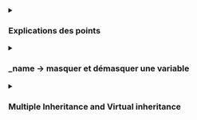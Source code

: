
<details><summary> 

### Explications des points

</summary>

#### Energy Points
- nécessaires pour attaquer ou se réparer
- si un objet a 0 _energy points_ -> il ne peut pas attaquer ou se réparer mais il est toujours vivant.

#### Hit Points
- points de vie
- si un objet a 0 _hit points_, il est mort! donc il ne peut attaquer ni se réparer.

#### Damage Attack 

- si un objet A attaque un objet B avec X _damage points_, l'objet B subit X dégats, c'est-à-dire il perds X _hit points_.

</details>

<details><summary> 

### _name -> masquer et démasquer une variable

</summary>

La classe `ClapTrap` a la variable protégée `_name`.

La classe `DiamondTrap` a sa propre variable `_name` privée. Donc l'accès à `_name` de `ClapTrap` est masqué.
Pour y accéder, il faut utiliser l'opérateur de portée de résolution `::`.

```c++
this->ClapTrap::_name
```

</details>

<details><summary> 

### Multiple Inheritance and Virtual inheritance

</summary>

[Virtual inheritance](https://isocpp.org/wiki/faq/multiple-inheritance)

Une classe peut hériter de plusieurs classes de base.

<details><summary> 

#### Classe de base intermédiaire

</summary>

Si classe A est la classe de base de la classe B qui est la classe de base de la classe C, alors B est la classe de base intermédiaire.

Chemin d'héritage :
```c++
class A <---- class B <---- class C
```

</details>

<details><summary> 

####  Appel aux constructeurs

</summary>

Les constructeurs de la classe dérivée doivent appeler les constructeurs des classes de base dans le même ordre dans lequel elles sont déclarées dans le fichier header.

```c++
class DiamondTrap : public virtual ScavTrap, public virtual FragTrap {
    // ...
};

DiamondTrap::DiamondTrap( void ) : ScavTrap(), FragTrap() {
    // ...
}
```

</details>

<details><summary> 

#### The diamond problem / Dreaded diamond / Deadly diamond of death

</summary>

Ce problème se produit lorsque deux classes intermédiaires héritent de la même classe de base. 

```c++
         A                 D hérite de B et C
       /   \               C et B héritent de A
      /     \
     B       C             -> D hérite deux fois A
      \     /              -> forme de diamant
       \   /
         D	    
```

Dans cet exercice le diamant est le suivant :

```c++
                       class ClapTrap 
                        /          \
                       /            \
                      /              \
                     /                \
       class ScavTrap                  class FragTrap
                     \                 /
                      \               /
                       \             /
                        \           / 
                      class DiamondTrap  

```
Pour un objet de la classe `DiamondTrap` :
 - `ClapTrap` est la classe grand-mère (classe de base)
 - `ScavTrap` est `FragTrap` sont des classes mère (classes de base intermédiaires)
 - `DiamondTrap` est la classe fille (classe dérivée)

Si on déclare un objet `DiamondTrap`, il héritera deux fois les méthodes et les attributs de l'ancêtre commun `ClapTrap` créant ainsi une ambiguïté. Le compilateur ne sait pas lequel des membres communs utiliser _(p.ex. si on veut afficher ou modifier un attribut, le compilateur ne sait pas lequel choisir)_.

En CPP ce problème peut être résolu de deux manières :

<details><summary> 

#### 1) avec l'opérateur de résolution de portée `::`

</summary>

Exemple : deux fonctions avec la même signature
La classe `FragTrap` hérite la fonction `attack()`  de `ClapTrap`.
La classe `ScavTrap` a sa propre fonction `attack()`.

Laquelle des deux fonctions devrait appeler un objet `DiamondTrap`?

Pour spécifier laquelle choisir, on utilisera l'opérateur de résolution de portée :

```c++
void	DiamondTrap::attack( std::string& target ) {

	ScavTrap::attack(target);
	return;
}
```

</details>

<details><summary> 

#### 2) avec le mot-clé `virtual` lors de la déclaration d'héritage des classes intermédiaires. 

</summary>

```c++
          A                 D hérite de B et C
        /   \               C et B héritent de A
       /     \
virtual	      virtual 
      B       C             -> D hérite A une seule fois
       \     /              -> problème de diamant résolu
        \   /
          D	    
```

Lorsqu'on utilise l'héritage virtuel avec le mot-clé `virtual`, l'ancêtre commun n'est partagé qu'une seule fois par la classe dérivée. 

```c++
class ScavTrap : public virtual ClapTrap {
	// ...
};

class FragTrap : public virtual ClapTrap {
	// ...
};

class DiamondTrap : public ScavTrap, public FragTrap {
    // ...
};
```
Le mot-clé `virtual` doit être spécifié dans la déclaration d'héritage des classes intermédiaires, et non dans celle de la classe dérivée.
En d'autres termes, nous devons savoir à l'avance que ces classes vont nous servir pour créer une classe dérivée.

**Important :** Lorsqu'on utilise le mot-clé `virtual`, le constructeur par défaut de la classe _grad-mère_ est automatiquement invoqué, même si les classes mères appellent explicitement le constructeur paramétré.

En général, il n'est pas autorisé d'appeler directement le constructeur de la classe grand-mère. Il doit être appelé par les classes mère.
Cependant, si on utilise le mot-clé `virtual`, on peut appeler le constructeur de la classe grand-mère directement !

```c++
// Si le virtual n'est pas utilisé
DiamondTrap::DiamondTrap( void ) : ScavTrap(name), FragTrap(name) {
    // ...
}

// Si virtual est utilisé, on peut écrire de cette manière :
DiamondTrap::DiamondTrap( void ) : ClapTrap(name) {
// ...
}
```

</details>

#### note:

- En général, on utilise les classes virtuelles lorsque les classes virtuelles et la classe qui en dérive, sont abstraite et contiennent très peu d'informations.
- pour caster, il faut utiliser `dynamic_cast`

<details><summary>

#### Ordres des appels des constructeurs et des destructeurs

</summary>

- **Les constructeurs**

Les premiers constructeurs exécutés sont ceux des classes de base virtuelles, peu importe leur position dans la hiérarchie d'héritage. Une fois leur exécution terminée, l'ordre de construction suit généralement la séquence de la classe de base vers la classe dérivée.

P. ex. pour la classe `DiamondTrap` :
```c++
class DiamondTrap : public ScavTrap, public FragTrap {
	// ...
};
```

- Tout d'abord le constructeur par défaut de la classe grand-mère est appelé (c'est un appel automatique à cause du mot-clé `virtual`)
- Ensuite, les constructeurs des classes virtuelles sont appelés dans le même ordre dont leurs classes apparaissent dans la déclaration d'héritage : d'abord `ScavTrap`, ensuite `FragTrap`.
- Ensuite les constructeurs non virtuels sont appelés. Il y en a un seul - celui de `DiamondTrap`.


- **Les destructeurs**

D'abord les destructeurs des classes non virtuelles sont appelés. Après cela, les classes de base virtuelles sont gérées. Les destructeurs de ces classes de base virtuelles sont exécutés dans l'ordre inverse dans lequel ils apparaissent dans la déclaration d'héritage.

P. ex. pour la classe `DiamondTrap` :
```c++
class DiamondTrap : public ScavTrap, public FragTrap {
	// ...
};
```

- Tout d'abord, les destructeurs non virtuels sont appelés. Il y en a un seul - celui de `DiamondTrap`.
- Ensuite, les destructeurs des classes virtuelles sont appelés dans l'ordre inverse dont leurs classes apparaissent dans la déclaration d'héritage : d'abord `FragTrap`, ensuite `ScavTrap`.
- Le dernier destructeur appelé est celui de `ScavTrap`, qui appelle à son tour le destructeur de `ClapTrap`.

</details>

</details>